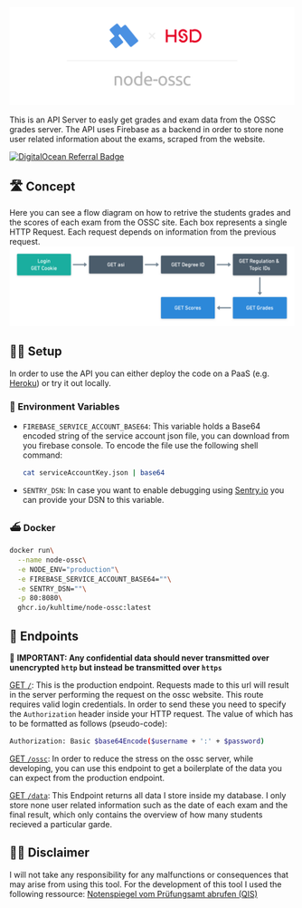<p align="center">
  <img src="./assets/banner.png" alt="Banner" max-height="240px">
</p>

This is an API Server to easly get grades and exam data from the OSSC grades server. The API uses Firebase as a backend in order to store none user related information about the exams, scraped from the website.

[![DigitalOcean Referral Badge](https://web-platforms.sfo2.digitaloceanspaces.com/WWW/Badge%203.svg)](https://www.digitalocean.com/?refcode=850a4eba40bb&utm_campaign=Referral_Invite&utm_medium=Referral_Program&utm_source=badge)

## 🛣 Concept

Here you can see a flow diagram on how to retrive the students grades and the scores of each exam from the OSSC site. Each box represents a single HTTP Request. Each request depends on information from the previous request.
![Request Flowchart](assets/request-flow.png)

## 👩‍💻 Setup

In order to use the API you can either deploy the code on a PaaS (e.g. [Heroku](https://heroku.com)) or try it out locally.

### 👾 Environment Variables

- `FIREBASE_SERVICE_ACCOUNT_BASE64`: This variable holds a Base64 encoded string of the service account json file, you can download from you firebase console. To encode the file use the following shell command:

	```sh
  cat serviceAccountKey.json | base64
	```
- `SENTRY_DSN`: In case you want to enable debugging using [Sentry.io](https://sentry.io) you can provide your DSN to this variable.

### ⛴ Docker

```sh
docker run\
  --name node-ossc\
  -e NODE_ENV="production"\
  -e FIREBASE_SERVICE_ACCOUNT_BASE64=""\
  -e SENTRY_DSN=""\
  -p 80:8080\
  ghcr.io/kuhltime/node-ossc:latest
```

## 🌈 Endpoints

🚨 **IMPORTANT: Any confidential data should never transmitted over unencrypted `http` but instead be transmitted over `https`**

[GET `/`](https://ossc.api.kuhlti.me/): This is the production endpoint. Requests made to this url will result in the server performing the request on the ossc website. This route requires valid login credentials. In order to send these you need to specify the `Authorization` header inside your HTTP request. The value of which has to be formatted as follows (pseudo-code):

```sh
Authorization: Basic $base64Encode($username + ':' + $password)
```

[GET `/ossc`](https://ossc.api.kuhlti.me/test): In order to reduce the stress on the ossc server, while developing, you can use this endpoint to get a boilerplate of the data you can expect from the production endpoint.

[GET `/data`](https://ossc.api.kuhlti.me/data): This Endpoint returns all data I store inside my database. I only store none user related information such as the date of each exam and the final result, which only contains the overview of how many students recieved a particular garde.

## 👨‍⚖️ Disclaimer

I will not take any responsibility for any malfunctions or consequences that may arise from using this tool. For the development of this tool I used the following ressource: [Notenspiegel vom Prüfungsamt abrufen (QIS)](https://www.python-forum.de/viewtopic.php?t=9870)

